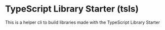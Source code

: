TypeScript Library Starter (tsls)
=================================

This is a helper cli to build libraries made with the TypeScript Library Starter